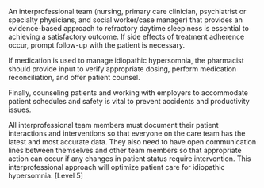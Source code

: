 An interprofessional team (nursing, primary care clinician, psychiatrist or specialty physicians, and social worker/case manager) that provides an evidence-based approach to refractory daytime sleepiness is essential to achieving a satisfactory outcome. If side effects of treatment adherence occur, prompt follow-up with the patient is necessary.

If medication is used to manage idiopathic hypersomnia, the pharmacist should provide input to verify appropriate dosing, perform medication reconciliation, and offer patient counsel.

Finally, counseling patients and working with employers to accommodate patient schedules and safety is vital to prevent accidents and productivity issues.

All interprofessional team members must document their patient interactions and interventions so that everyone on the care team has the latest and most accurate data. They also need to have open communication lines between themselves and other team members so that appropriate action can occur if any changes in patient status require intervention. This interprofessional approach will optimize patient care for idiopathic hypersomnia. [Level 5]